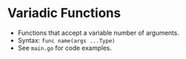 # Variadic Functions

- Functions that accept a variable number of arguments.
- Syntax: `func name(args ...Type)`
- See `main.go` for code examples.
